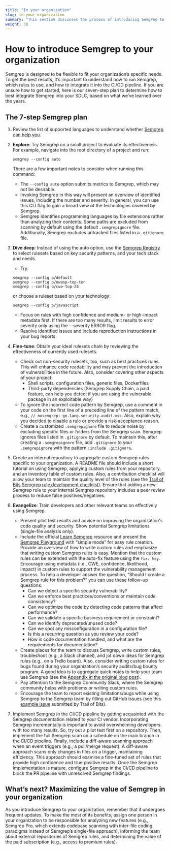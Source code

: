 ```yaml
---
title: "In your organization"
slug: in-your-organization
summary: "This section discusses the process of introducing Semgrep to your organization."
weight: 30
---
```


# How to introduce Semgrep to your organization

Semgrep is designed to be flexible to fit your organization’s specific needs. To get the best results, it’s important to
understand how to run Semgrep, which rules to use, and how to integrate it into the CI/CD pipeline. If you are unsure
how to get started, here is our seven-step plan to determine how to best integrate Semgrep into your SDLC, based on
what we’ve learned over the years.

## The 7-step Semgrep plan

1. Review the list of supported languages to understand whether [Semgrep can help you](https://semgrep.dev/docs/supported-languages/#language-maturity).

2. **Explore**: Try Semgrep on a small project to evaluate its effectiveness. For example, navigate into the root
directory of a project and run:

    ``` shell
    semgrep --config auto
    ```

    There are a few important notes to consider when running this command:

    - The `--config auto` option submits metrics to Semgrep, which may not be desirable.
    - Invoking Semgrep in this way will present an overview of identified issues, including the number and severity.
      In general, you can use this CLI flag to gain a broad view of the technologies covered by Semgrep.
    - Semgrep identifies programming languages by file extensions rather than analyzing their contents.
      Some paths are excluded from scanning by default using the default `.semgrepignore` file. Additionally, Semgrep
      excludes untracked files listed in a `.gitignore` file.

3. **Dive deep**: Instead of using the auto option, use the [Semgrep Registry](https://semgrep.dev/explore) to select
rulesets based on key security patterns, and your tech stack and needs.
   - Try:

   ```shell
   semgrep --config p/default
   semgrep --config p/owasp-top-ten
   semgrep --config p/cwe-top-25
   ```

   or choose a ruleset based on your technology:

   ```shell
   semgrep --config p/javascript
   ```

    - Focus on rules with high confidence and medium- or high-impact metadata first. If there are too many results,
    limit results to error severity only using the --severity ERROR flag.
    - Resolve identified issues and include reproduction instructions in your bug reports.

4. **Fine-tune**: Obtain your ideal rulesets chain by reviewing the effectiveness of currently used rulesets.
   - Check out non-security rulesets, too, such as best practices rules. This will enhance code readability and may
   prevent the introduction of vulnerabilities in the future. Also, consider covering other aspects of your project:
        - Shell scripts, configuration files, generic files, Dockerfiles
        - Third-party dependencies (Semgrep Supply Chain, a paid feature, can help you detect if you are using the
        vulnerable package in an exploitable way)
   - To ignore the incorrect code pattern by Semgrep, use a comment in your code on the first line of a preceding line
   of the pattern match, e.g., `// nosemgrep: go.lang.security.audit.xss`. Also, explain why you decided to disable
   a rule or provide a risk-acceptance reason.
   - Create a customized `.semgrepignore` file to reduce noise by excluding specific files or folders from the Semgrep
   scan. Semgrep ignores files listed in `.gitignore` by default. To maintain this, after creating a `.semgrepignore`
   file, add `.gitignore` to your `.semgrepignore` with the pattern `:include .gitignore`.

5. Create an internal repository to aggregate custom Semgrep rules specific to your organization.
A README file should include a short tutorial on using Semgrep, applying custom rules from your repository,
and an inventory table of custom rules. Also, a contribution checklist will allow your team to maintain the quality
level of the rules (see the 
[Trail of Bits Semgrep rule development checklist](https://github.com/trailofbits/semgrep-rules/blob/main/CONTRIBUTING.md#development-practices)).
Ensure that adding a new Semgrep rule to your internal Semgrep repository includes a peer review process
to reduce false positives/negatives.

6. **Evangelize**: Train developers and other relevant teams on effectively using Semgrep.
    - Present pilot test results and advice on improving the organization's code quality and security.
    Show potential Semgrep limitations (single-file analysis only).
    - Include the official [Learn Semgrep](https://semgrep.dev/learn) resource and present the
    [Semgrep Playground](https://semgrep.dev/playground/new) with “simple mode” for easy rule creation.
    Provide an overview of how to write custom rules and emphasize that writing custom Semgrep rules is easy. Mention
    that the custom rules can be extended with the auto-fix feature using the `fix: key`. Encourage using metadata
    (i.e., CWE, confidence, likelihood, impact) in custom rules to support the vulnerability management process.
    To help a developer answer the question, “Should I create a Semgrep rule for this problem?” you can use these
    follow-up questions:
        - Can we detect a specific security vulnerability?
        - Can we enforce best practices/conventions or maintain code consistency?
        - Can we optimize the code by detecting code patterns that affect performance?
        - Can we validate a specific business requirement or constraint?
        - Can we identify deprecated/unused code?
        - Can we spot any misconfiguration in a configuration file?
        - Is this a recurring question as you review your code?
        - How is code documentation handled, and what are the requirements for documentation?
    - Create places for the team to discuss Semgrep, write custom rules, troubleshoot (e.g., a Slack channel),
    and jot down ideas for Semgrep rules (e.g., on a Trello board). Also, consider writing custom rules for bugs found
    during your organization’s security audits/bug bounty program. A good idea is to aggregate quick notes to help your
    team use Semgrep (see the [Appendix in the original blog post](https://blog.trailofbits.com/2024/01/12/how-to-introduce-semgrep-to-your-organization/#:~:text=Appendix%3A%20Things%20I%20wish%20I%E2%80%99d%20known%20before%20I%20started%20using%20Semgrep)).
    - Pay attention to the Semgrep Community Slack, where the Semgrep community helps with problems or writing custom
    rules.
    - Encourage the team to report existing limitations/bugs while using Semgrep to the Semgrep team by filling out
    GitHub issues (see this [example issue](https://github.com/returntocorp/semgrep/issues/4587) submitted by
    Trail of Bits).

7. Implement Semgrep in the CI/CD pipeline by getting acquainted with the Semgrep documentation related to your CI
vendor. Incorporating Semgrep incrementally is important to avoid overwhelming developers with too many results. So,
try out a pilot test first on a repository. Then, implement the full Semgrep scan on a schedule on the main branch in
the CI/CD pipeline. Finally, include a diff-aware scanning approach when an event triggers (e.g., a pull/merge request).
A diff-aware approach scans only changes in files on a trigger, maintaining efficiency. This approach should examine a
fine-tuned set of rules that provide high confidence and true positive results. Once the Semgrep implementation is
mature, configure Semgrep in the CI/CD pipeline to block the PR pipeline with unresolved Semgrep findings.

## What’s next? Maximizing the value of Semgrep in your organization

As you introduce Semgrep to your organization, remember that it undergoes frequent updates. To make the most of its
benefits, assign one person in your organization to be responsible for analyzing new features (e.g., Semgrep Pro, which
extends codebase scanning with inter-file coding paradigms instead of Semgrep’s single-file approach), informing
the team about external repositories of Semgrep rules, and determining the value of the paid subscription (e.g., access
to premium rules).
